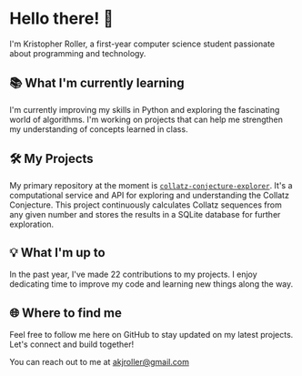 # Hello there! 👋
I'm Kristopher Roller, a first-year computer science student passionate about programming and technology.

## 📚 What I'm currently learning
I'm currently improving my skills in Python and exploring the fascinating world of algorithms. I'm working on projects that can help me strengthen my understanding of concepts learned in class.

## 🛠️ My Projects
My primary repository at the moment is [`collatz-conjecture-explorer`](https://github.com/akjroller/collatz-conjecture-explorer). It's a computational service and API for exploring and understanding the Collatz Conjecture. This project continuously calculates Collatz sequences from any given number and stores the results in a SQLite database for further exploration.

## 💡 What I'm up to
In the past year, I've made 22 contributions to my projects. I enjoy dedicating time to improve my code and learning new things along the way.

## 🌐 Where to find me
Feel free to follow me here on GitHub to stay updated on my latest projects. Let's connect and build together!

You can reach out to me at [akjroller@gmail.com](mailto:akjroller@gmail.com)